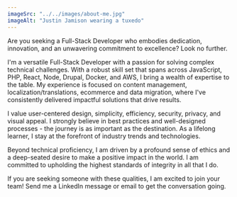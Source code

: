 ```yaml
---
imageSrc: "../../images/about-me.jpg"
imageAlt: "Justin Jamison wearing a tuxedo"
---
```

Are you seeking a Full-Stack Developer who embodies dedication, innovation, and an unwavering commitment to excellence? Look no further.

I'm a versatile Full-Stack Developer with a passion for solving complex technical challenges. With a robust skill set that spans across JavaScript, PHP, React, Node, Drupal, Docker, and AWS, I bring a wealth of expertise to the table. My experience is focused on content management, localization/translations, ecommerce and data migration, where I've consistently delivered impactful solutions that drive results.

I value user-centered design, simplicity, efficiency, security, privacy, and visual appeal. I strongly believe in best practices and well-designed processes - the journey is as important as the destination. As a lifelong learner, I stay at the forefront of industry trends and technologies.

Beyond technical proficiency, I am driven by a profound sense of ethics and a deep-seated desire to make a positive impact in the world. I am committed to upholding the highest standards of integrity in all that I do. 

If you are seeking someone with these qualities, I am excited to join your team! Send me a LinkedIn message or email to get the conversation going.
